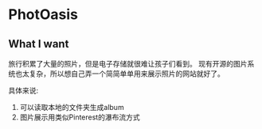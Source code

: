 # PhotOasis

## What I want
旅行积累了大量的照片，但是电子存储就很难让孩子们看到。
现有开源的图片系统也太复杂，所以想自己弄一个简简单单用来展示照片的网站就好了。

具体来说:
1. 可以读取本地的文件夹生成album
2. 图片展示用类似Pinterest的瀑布流方式


